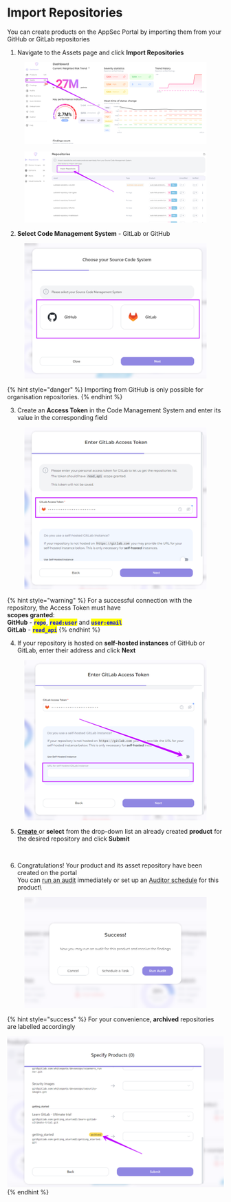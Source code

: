 # Import Repositories

You can create products on the AppSec Portal by importing them from your GitHub or GitLab repositories

1. Navigate to the Assets page and click **Import Repositories**

<figure><img src="../../../.gitbook/assets/image (153).png" alt=""><figcaption></figcaption></figure>

<figure><img src="../../../.gitbook/assets/image (154).png" alt=""><figcaption></figcaption></figure>

2. **Select Code Management System** - GitLab or GitHub

<figure><img src="../../../.gitbook/assets/prod import2.png" alt=""><figcaption></figcaption></figure>

{% hint style="danger" %}
Importing from GitHub is only possible for organisation repositories.
{% endhint %}

3. Create an **Access Token** in the Code Management System and enter its value in the corresponding field

<figure><img src="../../../.gitbook/assets/prod import 3.png" alt=""><figcaption></figcaption></figure>

{% hint style="warning" %}
For a successful connection with the repository, the Access Token must have \
**scopes granted**: \
**GitHub** - <mark style="color:blue;">**`repo`**</mark>, <mark style="color:blue;">**`read:user`**</mark> and <mark style="color:blue;">**`user:email`**</mark> \
**GitLab** - <mark style="color:blue;">**`read_api`**</mark>
{% endhint %}

4. If your repository is hosted on **self-hosted instances** of GitHub or GitLab, enter their address and click **Next**

<figure><img src="../../../.gitbook/assets/prod import 4.png" alt=""><figcaption></figcaption></figure>

5. [**Create** ](product-creation.md)or **select** from the drop-down list an already created **product** for the desired repository and click **Submit**

<figure><img src="../../../.gitbook/assets/prod impor5.gif" alt=""><figcaption></figcaption></figure>

6. Congratulations! Your product and its asset repository have been created on the portal\
   You can [run an audit](broken-reference) immediately or set up an [Auditor schedule](broken-reference) for this product\


<figure><img src="../../../.gitbook/assets/prod import 7.png" alt=""><figcaption></figcaption></figure>

{% hint style="success" %}
For your convenience, **archived** repositories are labelled accordingly

<img src="../../../.gitbook/assets/prod import 6.png" alt="" data-size="original">
{% endhint %}
